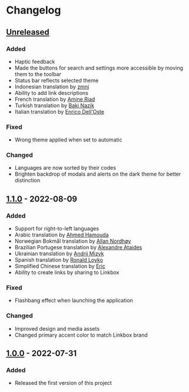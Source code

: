 # Changelog

## [Unreleased]

### Added

- Haptic feedback
- Made the buttons for search and settings more accessible by moving them to the toolbar
- Status bar reflects selected theme
- Indonesian translation by [zmni](https://github.com/zmni)
- Ability to add link descriptions
- French translation by [Amine Riad](https://github.com/Amine000Riad)
- Turkish translation by [Baki Nazik](https://github.com/bakinazik)
- Italian translation by [Enrico Dell'Oste](https://www.smartpixel.it)

### Fixed

- Wrong theme applied when set to automatic

### Changed

- Languages are now sorted by their codes
- Brighten backdrop of modals and alerts on the dark theme for better distinction

## [1.1.0] - 2022-08-09

### Added

- Support for right-to-left languages
- Arabic translation by [Ahmed Hamouda](https://github.com/GitHamo)
- Norwegian Bokmål translation by [Allan Nordhøy](https://github.com/comradekingu)
- Brazilian Portugese translation by [Alexandre Ataides](https://github.com/aleataides)
- Ukrainian translation by [Andrij Mizyk](https://andmizyks.bearblog.dev)
- Spanish translation by [Ronald Loyko](https://ronald.loyko.me)
- Simplified Chinese translation by [Eric](https://hosted.weblate.org/user/alchemillatruth)
- Ability to create links by sharing to Linkbox

### Fixed

- Flashbang effect when launching the application

### Changed

- Improved design and media assets
- Changed primary accent color to match Linkbox brand

## [1.0.0] - 2022-07-31

### Added

- Released the first version of this project

[unreleased]: https://github.com/ronaldloyko/linkbox/compare/v1.1.0...HEAD
[1.1.0]: https://github.com/ronaldloyko/linkbox/releases/tag/v1.1.0
[1.0.0]: https://github.com/ronaldloyko/linkbox/releases/tag/v1.0.0
